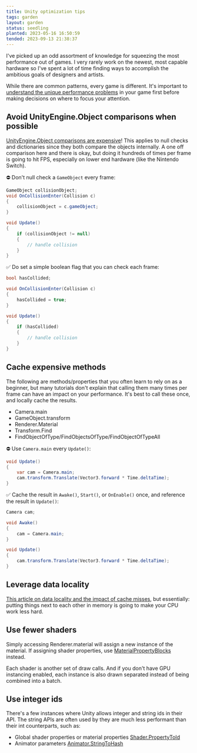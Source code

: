 ```yaml
---
title: Unity optimization tips
tags: garden
layout: garden
status: seedling
planted: 2023-05-16 16:50:59
tended: 2023-09-13 21:38:37
---
```


I've picked up an odd assortment of knowledge for squeezing the most performance out of games. I very rarely work on the newest, most capable hardware so I've spent a lot of time finding ways to accomplish the ambitious goals of designers and artists.

While there are common patterns, every game is different. It's important to [understand the unique performance problems](/garden/unity-analyzing-performance) in your game first before making decisions on where to focus your attention.

## Avoid UnityEngine.Object comparisons when possible
[UnityEngine.Object comparisons are expensive](https://blog.unity.com/technology/custom-operator-should-we-keep-it)! This applies to null checks and dictionaries since they both compare the objects internally. A one off comparison here and there is okay, but doing it hundreds of times per frame is going to hit FPS, especially on lower end hardware (like the Nintendo Switch).

⛔ Don't null check a `GameObject` every frame:
```C#
GameObject collisionObject;
void OnCollisionEnter(Collision c)
{
    collisionObject = c.gameObject;
}

void Update()
{
    if (collisionObject != null)
    {
        // handle collision
    }
}
```

✅ Do set a simple boolean flag that you can check each frame:
```C#
bool hasCollided;

void OnCollisionEnter(Collision c)
{
    hasCollided = true;
}

void Update()
{
    if (hasCollided)
    {
        // handle collision
    }
}
```

## Cache expensive methods
The following are methods/properties that you often learn to rely on as a beginner, but many tutorials don't explain that calling them many times per frame can have an impact on your performance. It's best to call these once, and locally cache the results. 

- Camera.main
- GameObject.transform
- Renderer.Material
- Transform.Find
- FindObjectOfType/FindObjectsOfType/FindObjectOfTypeAll 

⛔ Use `Camera.main` every `Update()`:
```C#
void Update()
{
    var cam = Camera.main;
    cam.transform.Translate(Vector3.forward * Time.deltaTime);
}
```

✅ Cache the result in `Awake()`, `Start()`, or `OnEnable()` once, and reference the result in `Update()`:
```C#
Camera cam;

void Awake()
{
    cam = Camera.main;
}

void Update()
{
    cam.transform.Translate(Vector3.forward * Time.deltaTime);
}
```

<!-- TODO: article on why you shouldn't use Transform.find -->

## Leverage data locality
[This article on data locality and the impact of cache misses](https://gameprogrammingpatterns.com/data-locality.html), but essentially: putting things next to each other in memory is going to make your CPU work less hard.

<!-- TODO: practical examples -->

## Use fewer shaders
Simply accessing Renderer.material will assign a new instance of the material. If assigning shader properties, use [MaterialPropertyBlocks](https://docs.unity3d.com/ScriptReference/MaterialPropertyBlock.html) instead.

Each shader is another set of draw calls. And if you don't have GPU instancing enabled, each instance is also drawn separated instead of being combined into a batch.

## Use integer ids
There's a few instances where Unity allows integer and string ids in their API. The string APIs are often used by they are much less performant than their int counterparts, such as: 
- Global shader properties or material properties [Shader.PropertyToId](https://docs.unity3d.com/ScriptReference/Shader.PropertyToID.html)
- Animator parameters [Animator.StringToHash](https://docs.unity3d.com/ScriptReference/Animator.StringToHash.html)